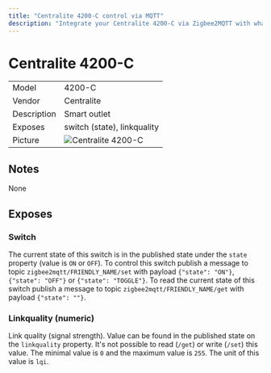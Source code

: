 ```yaml
---
title: "Centralite 4200-C control via MQTT"
description: "Integrate your Centralite 4200-C via Zigbee2MQTT with whatever smart home infrastructure you are using without the vendors bridge or gateway."
---
```


<!-- !!!! -->
<!-- ATTENTION: This file is auto-generated through docgen! -->
<!-- You can only edit the "## Notes"-Section. -->
<!-- !!!! -->

# Centralite 4200-C

|     |     |
|-----|-----|
| Model | 4200-C  |
| Vendor  | Centralite  |
| Description | Smart outlet |
| Exposes | switch (state), linkquality |
| Picture | ![Centralite 4200-C](https://psi-4ward.github.io/zigbee2mqtt-docs/images/devices/4200-C.jpg) |


## Notes

None



## Exposes

### Switch 
The current state of this switch is in the published state under the `state` property (value is `ON` or `OFF`).
To control this switch publish a message to topic `zigbee2mqtt/FRIENDLY_NAME/set` with payload `{"state": "ON"}`, `{"state": "OFF"}` or `{"state": "TOGGLE"}`.
To read the current state of this switch publish a message to topic `zigbee2mqtt/FRIENDLY_NAME/get` with payload `{"state": ""}`.

### Linkquality (numeric)
Link quality (signal strength).
Value can be found in the published state on the `linkquality` property.
It's not possible to read (`/get`) or write (`/set`) this value.
The minimal value is `0` and the maximum value is `255`.
The unit of this value is `lqi`.


